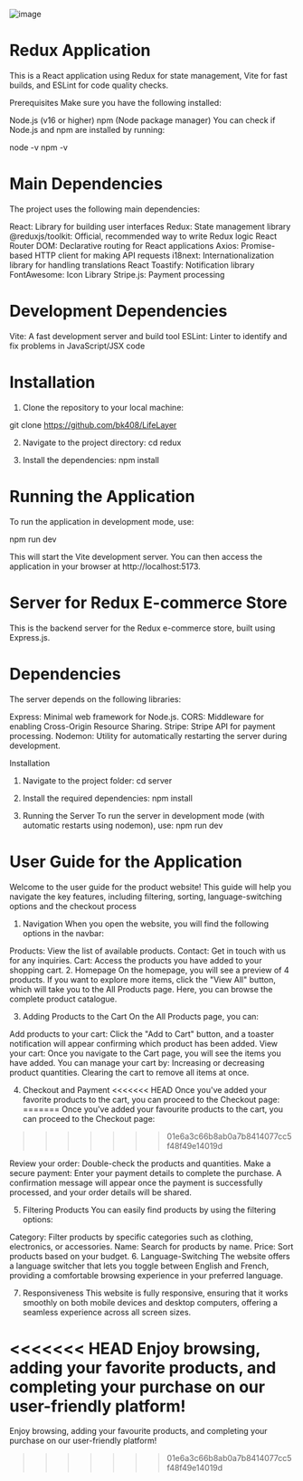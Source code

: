 ![image](https://github.com/user-attachments/assets/b4d2c6ba-ed1a-41d8-994e-4b611666544c)

# Redux Application

This is a React application using Redux for state management, Vite for fast builds, and ESLint for code quality checks.

Prerequisites
Make sure you have the following installed:

Node.js (v16 or higher)
npm (Node package manager)
You can check if Node.js and npm are installed by running:

node -v
npm -v

# Main Dependencies

The project uses the following main dependencies:

React: Library for building user interfaces
Redux: State management library
@reduxjs/toolkit: Official, recommended way to write Redux logic
React Router DOM: Declarative routing for React applications
Axios: Promise-based HTTP client for making API requests
i18next: Internationalization library for handling translations
React Toastify: Notification library
FontAwesome: Icon Library
Stripe.js: Payment processing

# Development Dependencies

Vite: A fast development server and build tool
ESLint: Linter to identify and fix problems in JavaScript/JSX code

# Installation

1. Clone the repository to your local machine:

git clone https://github.com/bk408/LifeLayer

2. Navigate to the project directory:
   cd redux

3. Install the dependencies:
   npm install

# Running the Application

To run the application in development mode, use:

npm run dev

This will start the Vite development server. You can then access the application in your browser at http://localhost:5173.

# Server for Redux E-commerce Store
This is the backend server for the Redux e-commerce store, built using Express.js.

# Dependencies
The server depends on the following libraries:

Express: Minimal web framework for Node.js.
CORS: Middleware for enabling Cross-Origin Resource Sharing.
Stripe: Stripe API for payment processing.
Nodemon: Utility for automatically restarting the server during development.

Installation
1. Navigate to the project folder:
  cd server

2. Install the required dependencies:
  npm install

3. Running the Server
To run the server in development mode (with automatic restarts using nodemon), use:
 npm run dev


# User Guide for the Application

Welcome to the user guide for the product website! This guide will help you navigate the key features, including filtering, sorting, language-switching options and the checkout process

1. Navigation
   When you open the website, you will find the following options in the navbar:

Products: View the list of available products.
Contact: Get in touch with us for any inquiries.
Cart: Access the products you have added to your shopping cart. 2. Homepage
On the homepage, you will see a preview of 4 products. If you want to explore more items, click the "View All" button, which will take you to the All Products page. Here, you can browse the complete product catalogue.

3. Adding Products to the Cart
   On the All Products page, you can:

Add products to your cart: Click the "Add to Cart" button, and a toaster notification will appear confirming which product has been added.
View your cart: Once you navigate to the Cart page, you will see the items you have added. You can manage your cart by:
Increasing or decreasing product quantities.
Clearing the cart to remove all items at once. 

4. Checkout and Payment
<<<<<<< HEAD
Once you've added your favorite products to the cart, you can proceed to the Checkout page:
=======
Once you've added your favourite products to the cart, you can proceed to the Checkout page:
>>>>>>> 01e6a3c66b8ab0a7b8414077cc5f48f49e14019d

Review your order: Double-check the products and quantities.
Make a secure payment: Enter your payment details to complete the purchase.
A confirmation message will appear once the payment is successfully processed, and your order details will be shared.

5. Filtering Products
You can easily find products by using the filtering options:

Category: Filter products by specific categories such as clothing, electronics, or accessories.
Name: Search for products by name.
Price: Sort products based on your budget.
6. Language-Switching
The website offers a language switcher that lets you toggle between English and French, providing a comfortable browsing experience in your preferred language.

7. Responsiveness
This website is fully responsive, ensuring that it works smoothly on both mobile devices and desktop computers, offering a seamless experience across all screen sizes.

<<<<<<< HEAD
Enjoy browsing, adding your favorite products, and completing your purchase on our user-friendly platform!
=======
Enjoy browsing, adding your favourite products, and completing your purchase on our user-friendly platform!
>>>>>>> 01e6a3c66b8ab0a7b8414077cc5f48f49e14019d
